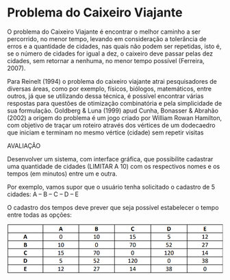 <h1>Problema do Caixeiro Viajante</h1>
<p>
    O problema do Caixeiro Viajante é encontrar o melhor caminho a ser
    percorrido, no menor tempo, levando em consideração a tolerância de erros e a
    quantidade de cidades, nas quais não podem ser repetidas, isto é, se o número de
    cidades for igual a dez, o caixeiro deve passar pelas dez cidades, sem retornar a
    nenhuma, no menor tempo possível (Ferreira, 2007).
</p>
<p>
    Para Reinelt (1994) o problema do caixeiro viajante atrai pesquisadores de diversas
    áreas, como por exemplo, físicos, biólogos, matemáticos, entre outros, já que se
    utilizando dessa técnica, é possível encontrar várias respostas para questões
    de otimização combinatória e pela simplicidade de sua formulação. Goldberg & Luna
    (1999) apud Cunha, Bonasser & Abrahão (2002) a origem do problema é um jogo
    criado por William Rowan Hamilton, com objetivo de traçar um roteiro através dos
    vértices de um dodecaedro que iniciam e terminam no mesmo vértice (cidade)
    sem repetir visitas
</p>

<p>AVALIAÇÃO</p>
<p>
    Desenvolver um sistema, com interface gráfica, que possibilite cadastrar uma
    quantidade de cidades (LIMITAR A 10) com os respectivos nomes e os tempos (em
    minutos) entre um e outra.
</p>
<p>
    Por exemplo, vamos supor que o usuário tenha solicitado o cadastro de 5 cidades:
    A – B – C – D – E
</p>
<p>
    O cadastro dos tempos deve prever que seja possível estabelecer o tempo entre todas
    as opções:
</p>

<img src="tabela_caixeiro.png">